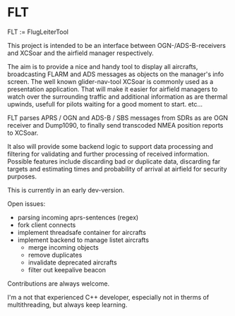 # FLT
FLT := FlugLeiterTool

This project is intended to be an interface between OGN-/ADS-B-receivers and XCSoar and the airfield manager respectively.

The aim is to provide a nice and handy tool to display all aircrafts, broadcasting FLARM and ADS messages as objects on the manager's info screen. The well known glider-nav-tool XCSoar is commonly used as a presentation application.
That will make it easier for airfield managers to watch over the surrounding  traffic and additional information as are thermal upwinds, usefull for pilots waiting for a good moment to start.
etc...


FLT parses APRS / OGN and ADS-B / SBS messages from SDRs as are OGN receiver and Dump1090, to finally send transcoded NMEA position reports to XCSoar.

It also will provide some backend logic to support data processing and filtering for validating and further processing of received information.  Possible features include discarding bad or duplicate data, discarding far targets and estimating times and probability of arrival at airfield for security purposes.

This is currently in an early dev-version.

Open issues:
- parsing incoming aprs-sentences (regex)
- fork client connects
- implement threadsafe container for aircrafts
- implement backend to manage listet aircrafts
  - merge incoming objects
  - remove duplicates
  - invalidate deprecated aircrafts
  - filter out keepalive beacon
  
Contributions are always welcome.

I'm a not that experienced C++ developer, especially not in therms of multithreading, but always keep learning.
  

